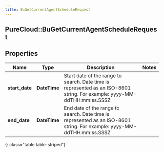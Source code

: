 ```yaml
---
title: BuGetCurrentAgentScheduleRequest
---
```

## PureCloud::BuGetCurrentAgentScheduleRequest

## Properties

|Name | Type | Description | Notes|
|------------ | ------------- | ------------- | -------------|
| **start_date** | **DateTime** | Start date of the range to search. Date time is represented as an ISO-8601 string. For example: yyyy-MM-ddTHH:mm:ss.SSSZ | |
| **end_date** | **DateTime** | End date of the range to search. Date time is represented as an ISO-8601 string. For example: yyyy-MM-ddTHH:mm:ss.SSSZ | |
{: class="table table-striped"}


